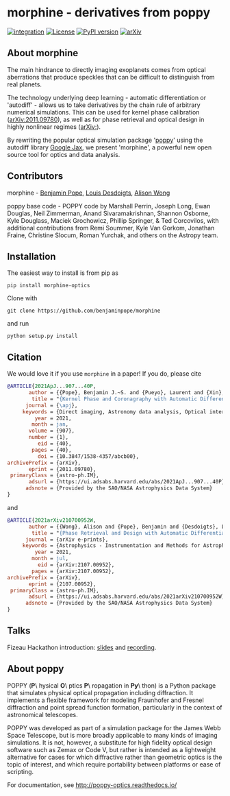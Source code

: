 # morphine - derivatives from poppy
[![integration](https://github.com/benjaminpope/morphine/actions/workflows/github-workflow.yml/badge.svg)](https://github.com/benjaminpope/morphine/actions/workflows/github-workflow.yml)
[![License](https://img.shields.io/badge/License-BSD%203--Clause-blue.svg)](https://opensource.org/licenses/BSD-3-Clause)
[![PyPI version](https://badge.fury.io/py/morphine-optics.svg)](https://badge.fury.io/py/morphine-optics)
[![arXiv](http://img.shields.io/badge/arXiv-2011.09780-blue.svg?style=flat)](http://arxiv.org/abs/2011.09780)

## About morphine

The main hindrance to directly imaging exoplanets comes from optical aberrations that produce speckles that can be difficult to distinguish from real planets. 

The technology underlying deep learning - automatic differentiation or 'autodiff' - allows us to take derivatives by the chain rule of arbitrary numerical simulations. This can be used for kernel phase calibration ([arXiv:2011.09780](https://arxiv.org/abs/2011.09780)), as well as for phase retrieval and optical design in highly nonlinear regimes ([arXiv:](https://arxiv.org/abs/2107.00952)). 

By rewriting the popular optical simulation package '[poppy](https://github.com/mperrin/poppy)' using the autodiff library [Google Jax](https://github.com/google/jax), we present 'morphine', a powerful new open source tool for optics and data analysis.

## Contributors

morphine - [Benjamin Pope](https://github.com/benjaminpope), [Louis Desdoigts](https://github.com/LouisDesdoigts), [Alison Wong](https://github.com/alipwong)

poppy base code - POPPY code by Marshall Perrin, Joseph Long, Ewan Douglas, Neil Zimmerman, Anand Sivaramakrishnan, Shannon Osborne, Kyle Douglass, Maciek Grochowicz, Phillip Springer, & Ted Corcovilos, with additional contributions from Remi Soummer, Kyle Van Gorkom, Jonathan Fraine, Christine Slocum, Roman Yurchak, and others on the Astropy team.

## Installation

The easiest way to install is from pip as 

`pip install morphine-optics`

Clone with 

`git clone https://github.com/benjaminpope/morphine`

and run

`python setup.py install`


## Citation

We would love it if you use `morphine` in a paper! If you do, please cite

```BibTeX
@ARTICLE{2021ApJ...907...40P,
       author = {{Pope}, Benjamin J.~S. and {Pueyo}, Laurent and {Xin}, Yinzi and {Tuthill}, Peter G.},
        title = "{Kernel Phase and Coronagraphy with Automatic Differentiation}",
      journal = {\apj},
     keywords = {Direct imaging, Astronomy data analysis, Optical interferometry, Coronagraphic imaging, Astronomical simulations, 387, 1858, 1168, 313, 1857, Astrophysics - Instrumentation and Methods for Astrophysics},
         year = 2021,
        month = jan,
       volume = {907},
       number = {1},
          eid = {40},
        pages = {40},
          doi = {10.3847/1538-4357/abcb00},
archivePrefix = {arXiv},
       eprint = {2011.09780},
 primaryClass = {astro-ph.IM},
       adsurl = {https://ui.adsabs.harvard.edu/abs/2021ApJ...907...40P},
      adsnote = {Provided by the SAO/NASA Astrophysics Data System}
}

```

and 

```BibTeX
@ARTICLE{2021arXiv210700952W,
       author = {{Wong}, Alison and {Pope}, Benjamin and {Desdoigts}, Louis and {Tuthill}, Peter and {Norris}, Barnaby and {Betters}, Chris},
        title = "{Phase Retrieval and Design with Automatic Differentiation}",
      journal = {arXiv e-prints},
     keywords = {Astrophysics - Instrumentation and Methods for Astrophysics},
         year = 2021,
        month = jul,
          eid = {arXiv:2107.00952},
        pages = {arXiv:2107.00952},
archivePrefix = {arXiv},
       eprint = {2107.00952},
 primaryClass = {astro-ph.IM},
       adsurl = {https://ui.adsabs.harvard.edu/abs/2021arXiv210700952W},
      adsnote = {Provided by the SAO/NASA Astrophysics Data System}
}
```

## Talks

Fizeau Hackathon introduction: [slides](https://benjaminpope.github.io/talks/fizeau/fizeau.html) and [recording](https://sites.google.com/uci.edu/virtualmaskinghackathon/recordings?authuser=0).

## About poppy

POPPY (**P**\ hysical **O**\ ptics **P**\ ropagation in **Py**\ thon) is a Python package that simulates physical optical propagation including diffraction. It implements a flexible framework for modeling Fraunhofer and Fresnel diffraction and point spread function formation, particularly in the context of astronomical telescopes.

POPPY was developed as part of a simulation package for the James Webb Space Telescope, but is more broadly applicable to many kinds of imaging simulations. It is not, however, a substitute for high fidelity optical design software such as Zemax or Code V, but rather is intended as a lightweight alternative for cases for which diffractive rather than geometric optics is the topic of interest, and which require portability between platforms or ease of scripting.

For documentation, see http://poppy-optics.readthedocs.io/

